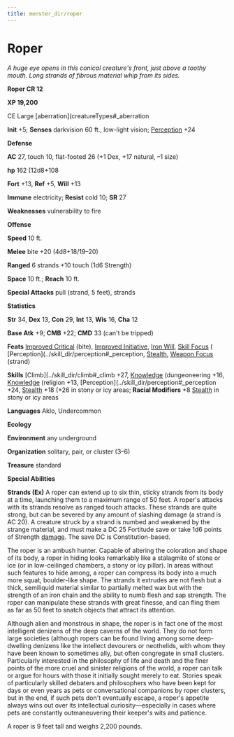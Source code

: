 ```yaml
---
title: monster_dir/roper
---
```

# Roper

_A huge eye opens in this conical creature's front, just above a toothy mouth. Long strands of fibrous material whip from its sides._

**Roper CR 12**

**XP 19,200**

CE Large [aberration](creatureTypes#_aberration

**Init** +5; **Senses** darkvision 60 ft., low-light vision; [Perception](../skill_dir/perception#_perception) +24

**Defense**

**AC** 27, touch 10, flat-footed 26 (+1 Dex, +17 natural, –1 size)

**hp** 162 (12d8+108

**Fort** +13, **Ref** +5, **Will** +13

**Immune** electricity; **Resist** cold 10; **SR** 27

**Weaknesses** vulnerability to fire

**Offense**

**Speed** 10 ft.

**Melee** bite +20 (4d8+18/19–20)

**Ranged** 6 strands +10 touch (1d6 Strength)

**Space** 10 ft.; **Reach** 10 ft.

**Special Attacks** pull (strand, 5 feet), strands

**Statistics**

**Str** 34, **Dex** 13, **Con** 29, **Int** 13, **Wis** 16, **Cha** 12

**Base Atk** +9; **CMB** +22; **CMD** 33 (can't be tripped)

**Feats** [Improved Critical](../feats#_improved-critical) (bite), [Improved Initiative](../feats#_improved-initiative), [Iron Will](../feats#_iron-will), [Skill Focus](../feats#_skill-focus) ( [Perception](../skill_dir/perception#_perception, [Stealth](../skill_dir/stealth#_stealth), [Weapon Focus](../feats#_weapon-focus) (strand)

**Skills** [Climb](../skill_dir/climb#_climb +27, [Knowledge](../skill_dir/knowledge#_knowledge) (dungeoneering +16, [Knowledge](../skill_dir/knowledge#_knowledge) (religion +13, [Perception](../skill_dir/perception#_perception +24, [Stealth](../skill_dir/stealth#_stealth) +18 (+26 in stony or icy areas; **Racial Modifiers** +8 [Stealth](../skill_dir/stealth#_stealth) in stony or icy areas

**Languages** Aklo, Undercommon

**Ecology**

**Environment** any underground

**Organization** solitary, pair, or cluster (3–6)

**Treasure** standard

**Special Abilities**

**Strands (Ex)** A roper can extend up to six thin, sticky strands from its body at a time, launching them to a maximum range of 50 feet. A roper's attacks with its strands resolve as ranged touch attacks. These strands are quite strong, but can be severed by any amount of slashing damage (a strand is AC 20). A creature struck by a strand is numbed and weakened by the strange material, and must make a DC 25 Fortitude save or take 1d6 points of Strength [damage](universalMonsterRules#_ability-damage-and-drain). The save DC is Constitution-based.

The roper is an ambush hunter. Capable of altering the coloration and shape of its body, a roper in hiding looks remarkably like a stalagmite of stone or ice (or in low-ceilinged chambers, a stony or icy pillar). In areas without such features to hide among, a roper can compress its body into a much more squat, boulder-like shape. The strands it extrudes are not flesh but a thick, semiliquid material similar to partially melted wax but with the strength of an iron chain and the ability to numb flesh and sap strength. The roper can manipulate these strands with great finesse, and can fling them as far as 50 feet to snatch objects that attract its attention.

Although alien and monstrous in shape, the roper is in fact one of the most intelligent denizens of the deep caverns of the world. They do not form large societies (although ropers can be found living among some deep-dwelling denizens like the intellect devourers or neothelids, with whom they have been known to sometimes ally, but often congregate in small clusters. Particularly interested in the philosophy of life and death and the finer points of the more cruel and sinister religions of the world, a roper can talk or argue for hours with those it initially sought merely to eat. Stories speak of particularly skilled debaters and philosophers who have been kept for days or even years as pets or conversational companions by roper clusters, but in the end, if such pets don't eventually escape, a roper's appetite always wins out over its intellectual curiosity—especially in cases where pets are constantly outmaneuvering their keeper's wits and patience.

A roper is 9 feet tall and weighs 2,200 pounds.


